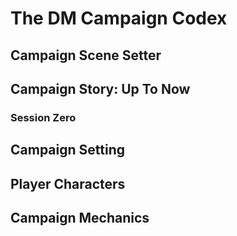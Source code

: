 # The DM Campaign Codex
## Campaign Scene Setter
## Campaign Story: Up To Now
### Session Zero
## Campaign Setting
## Player Characters
## Campaign Mechanics
